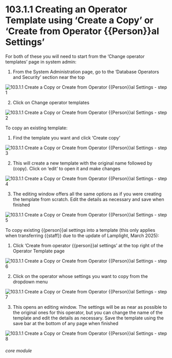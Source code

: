# 103.1.1 Creating an Operator Template using ‘Create a Copy’ or ‘Create from Operator {{Person}}al Settings’

For both of these you will need to start from the ‘Change operator templates’ page in system admin:

1. From the System Administration page, go to the ‘Database Operators and Security’ section near the top

![103.1.1 Create a Copy or Create from Operator {{Person}}al Settings - step 1](103.1.1_Create_a_Copy_or_Create_from_Operator_Personal_Settings_im_1.png)

2. Click on Change operator templates

![103.1.1 Create a Copy or Create from Operator {{Person}}al Settings - step 2](103.1.1_Create_a_Copy_or_Create_from_Operator_Personal_Settings_im_2.png)

To copy an existing template:
1. Find the template you want and click ‘Create copy’

![103.1.1 Create a Copy or Create from Operator {{Person}}al Settings - step 3](103.1.1_Create_a_Copy_or_Create_from_Operator_Personal_Settings_im_3.png)

2. This will create a new template with the original name followed by (copy). Click on ‘edit’ to open it and make changes

![103.1.1 Create a Copy or Create from Operator {{Person}}al Settings - step 4](103.1.1_Create_a_Copy_or_Create_from_Operator_Personal_Settings_im_4.png)

3. The editing window offers all the same options as if you were creating the template from scratch. Edit the details as necessary and save when finished

![103.1.1 Create a Copy or Create from Operator {{Person}}al Settings - step 5](103.1.1_Create_a_Copy_or_Create_from_Operator_Personal_Settings_im_5.png)

To copy existing {{person}}al settings into a template (this only applies when transferring {{staff}} due to the update of Lamplight, March 2025):

1. Click ‘Create from operator {{person}}al settings’ at the top right of the Operator Template page

![103.1.1 Create a Copy or Create from Operator {{Person}}al Settings - step 6](103.1.1_Create_a_Copy_or_Create_from_Operator_Personal_Settings_im_6.png)

2. Click on the operator whose settings you want to copy from the dropdown menu

![103.1.1 Create a Copy or Create from Operator {{Person}}al Settings - step 7](103.1.1_Create_a_Copy_or_Create_from_Operator_Personal_Settings_im_7.png)

3. This opens an editing window. The settings will be as near as possible to the original ones for this operator, but you can change the name of the template and edit the details as necessary. Save the template using the save bar at the bottom of any page when finished

![103.1.1 Create a Copy or Create from Operator {{Person}}al Settings - step 8](103.1.1_Create_a_Copy_or_Create_from_Operator_Personal_Settings_im_8.png)


###### core module